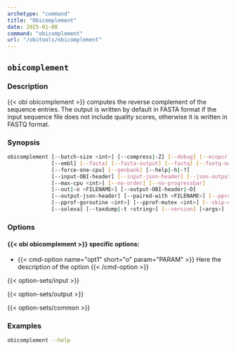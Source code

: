 ```yaml
---
archetype: "command"
title: "Obicomplement"
date: 2025-01-08
command: "obicomplement"
url: "/obitools/obicomplement"
---
```


## `obicomplement`

### Description 

{{< obi obicomplement >}} computes the reverse complement of the sequence entries. The output is written by default in FASTA format if the input sequence file does not include quality scores, otherwise it is written in FASTQ format.
### Synopsis

```bash
obicomplement [--batch-size <int>] [--compress|-Z] [--debug] [--ecopcr]
              [--embl] [--fasta] [--fasta-output] [--fastq] [--fastq-output]
              [--force-one-cpu] [--genbank] [--help|-h|-?]
              [--input-OBI-header] [--input-json-header] [--json-output]
              [--max-cpu <int>] [--no-order] [--no-progressbar]
              [--out|-o <FILENAME>] [--output-OBI-header|-O]
              [--output-json-header] [--paired-with <FILENAME>] [--pprof]
              [--pprof-goroutine <int>] [--pprof-mutex <int>] [--skip-empty]
              [--solexa] [--taxdump|-t <string>] [--version] [<args>]
```

### Options

#### {{< obi obicomplement >}} specific options:

- {{< cmd-option name="opt1" short="o" param="PARAM" >}}
  Here the description of the option
  {{< /cmd-option >}}

{{< option-sets/input >}}

{{< option-sets/output >}}

{{< option-sets/common >}}

### Examples

```bash
obicomplement --help
```
